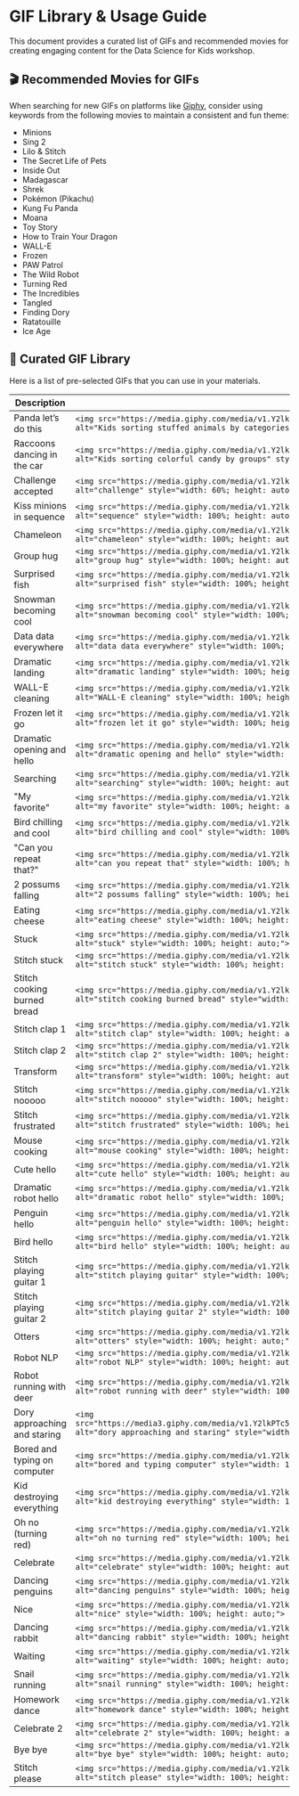 # GIF Library & Usage Guide

This document provides a curated list of GIFs and recommended movies for creating engaging content for the Data Science for Kids workshop.

## 🎬 Recommended Movies for GIFs

When searching for new GIFs on platforms like [Giphy](https://giphy.com/), consider using keywords from the following movies to maintain a consistent and fun theme:

- Minions
- Sing 2
- Lilo & Stitch
- The Secret Life of Pets
- Inside Out
- Madagascar
- Shrek
- Pokémon (Pikachu)
- Kung Fu Panda
- Moana
- Toy Story
- How to Train Your Dragon
- WALL-E
- Frozen
- PAW Patrol
- The Wild Robot
- Turning Red
- The Incredibles
- Tangled
- Finding Dory
- Ratatouille
- Ice Age

## 🎨 Curated GIF Library

Here is a list of pre-selected GIFs that you can use in your materials.

| Description                     | GIF                                                                                                                                                                                                                            |
| ------------------------------- | ------------------------------------------------------------------------------------------------------------------------------------------------------------------------------------------------------------------------------ |
| Panda let’s do this             | `<img src="https://media.giphy.com/media/v1.Y2lkPTc5MGI3NjExMWpsYTV5ZmFvb2ZnbWJ5Njhsb3JwajZxeXJ2ZnpxOXFzNW5lODhmbSZlcD12MV9naWZzX3NlYXJjaCZjdD1n/VgSjnwSoqiPjRRIJ1F/giphy.gif" alt="Kids sorting stuffed animals by categories" style="width: 60%; height: auto;">` |
| Raccoons dancing in the car     | `<img src="https://media.giphy.com/media/v1.Y2lkPWVjZjA1ZTQ3N2Y0MzJia281OWU4ZmFlbHJpdTJzeGJ2cXMyczQ1NW45eGVoaWczeSZlcD12MV9naWZzX3NlYXJjaCZjdD1n/3oz8xElsKyL1Pdostq/giphy.gif" alt="Kids sorting colorful candy by groups" style="width: 100%; height: auto;">` |
| Challenge accepted              | `<img src="https://media.giphy.com/media/v1.Y2lkPTc5MGI3NjExMWpsYTV5ZmFvb2ZnbWJ5Njhsb3JwajZxeXJ2ZnpxOXFzNW5lODhmbSZlcD12MV9naWZzX3NlYXJjaCZjdD1n/QxZ0nbcVgMlPlnfZos/giphy.gif" alt="challenge" style="width: 60%; height: auto;">` |
| Kiss minions in sequence        | `<img src="https://media.giphy.com/media/v1.Y2lkPTc5MGI3NjExZzNoN3NobHE1MzRoN2l5OHRtNHYwbTZrYjBvYzU0a2R5NDhncnowaCZlcD12MV9naWZzX3NlYXJjaCZjdD1n/JunL6dl3Xw3ok/giphy.gif" alt="sequence" style="width: 100%; height: auto;">` |
| Chameleon                       | `<img src="https://media.giphy.com/media/v1.Y2lkPTc5MGI3NjExd3c2ajdtcjhxY2lqZ3Ribm02eTh1cGxlaDl3b21jcmFpODZrZGIybiZlcD12MV9naWZzX3NlYXJjaCZjdD1n/vBo48HVy3uVGM/giphy.gif" alt="chameleon" style="width: 100%; height: auto;">` |
| Group hug                       | `<img src="https://media.giphy.com/media/v1.Y2lkPWVjZjA1ZTQ3NGV1a3ZvaXRhNWRva2Z1dnJmMmJoZTA2MTJjeWZ5dXgzZHh3bTlkaiZlcD12MV9naWZzX3NlYXJjaCZjdD1n/u7LqBih1a0fqNoAu5m/giphy.gif" alt="group hug" style="width: 100%; height: auto;">` |
| Surprised fish                  | `<img src="https://media.giphy.com/media/v1.Y2lkPTc5MGI3NjExbnV0YzFleHFjNjMyemxzc2M5emkwZTl6cmMyeTl5NW1sYWFsZnZzMSZlcD12MV9naWZzX3NlYXJjaCZjdD1n/50WoQ8JdjyqzhxpBjP/giphy.gif" alt="surprised fish" style="width: 100%; height: auto;">` |
| Snowman becoming cool           | `<img src="https://media.giphy.com/media/v1.Y2lkPTc5MGI3NjExOTRta3FwNTBvNDk2NnJtc2JpeGx2cWQ4MzRpZDZvbTg5MjQ2NG03ciZlcD12MV9naWZzX3NlYXJjaCZjdD1n/13mtYtQmh8jSEM/giphy.gif" alt="snowman becoming cool" style="width: 100%; height: auto;">` |
| Data data everywhere            | `<img src="https://media.giphy.com/media/v1.Y2lkPTc5MGI3NjExYXo4ZTJ5dnh3cGN6MDlpcjNoNDEwdnFyYTRtZTJsM2N2N3I3eDNiZCZlcD12MV9naWZzX3NlYXJjaCZjdD1n/xT9C25UNTwfZuk85WP/giphy.gif" alt="data data everywhere" style="width: 100%; height: auto;">` |
| Dramatic landing                | `<img src="https://media.giphy.com/media/v1.Y2lkPTc5MGI3NjExYXo4ZTJ5dnh3cGN6MDlpcjNoNDEwdnFyYTRtZTJsM2N2N3I3eDNiZCZlcD12MV9naWZzX3NlYXJjaCZjdD1n/lv3axdBhk5tZe/giphy.gif" alt="dramatic landing" style="width: 100%; height: auto;">` |
| WALL-E cleaning                 | `<img src="https://media.giphy.com/media/v1.Y2lkPTc5MGI3NjExdDlzaHU3a25tNXh2ZHRmcm9paWFvdnhoaTUxemN0NnFuZjQxMHpjdSZlcD12MV9naWZzX3NlYXJjaCZjdD1n/wcFlXfhyyyp0c/giphy.gif" alt="WALL-E cleaning" style="width: 100%; height: auto;">` |
| Frozen let it go                | `<img src="https://media.giphy.com/media/v1.Y2lkPTc5MGI3NjExOXN1anE0eXY4d2U4aWxvY3B1cGFkcGlvM3h5Mzh6ZmJma3ExZ2I3eSZlcD12MV9naWZzX3NlYXJjaCZjdD1n/bWEZ7ceucxP32/giphy.gif" alt="frozen let it go" style="width: 100%; height: auto;">` |
| Dramatic opening and hello      | `<img src="https://media.giphy.com/media/v1.Y2lkPTc5MGI3NjExYXo4ZTJ5dnh3cGN6MDlpcjNoNDEwdnFyYTRtZTJsM2N2N3I3eDNiZCZlcD12MV9naWZzX3NlYXJjaCZjdD1n/sgswHaZw5yklq/giphy.gif" alt="dramatic opening and hello" style="width: 100%; height: auto;">` |
| Searching                       | `<img src="https://media.giphy.com/media/v1.Y2lkPTc5MGI3NjExNWtkem1id2xqajNqYjY3bmc5aWpwZGYyY29rcDJkbzQ0aTR3enJscSZlcD12MV9naWZzX3NlYXJjaCZjdD1n/qhm2QFG9sQgIo/giphy.gif" alt="searching" style="width: 100%; height: auto;">` |
| "My favorite"                   | `<img src="https://media.giphy.com/media/v1.Y2lkPTc5MGI3NjExNWtkem1id2xqajNqYjY3bmc5aWpwZGYyY29rcDJkbzQ0aTR3enJscSZlcD12MV9naWZzX3NlYXJjaCZjdD1n/kbuQOkATEo6VW/giphy.gif" alt="my favorite" style="width: 100%; height: auto;">` |
| Bird chilling and cool          | `<img src="https://media.giphy.com/media/v1.Y2lkPWVjZjA1ZTQ3OG1pYXU0bjFjOWo0dmlkenZyM250YXUyMmpoeWZweG5penc4Nnc0NiZlcD12MV9naWZzX3NlYXJjaCZjdD1n/l41Yg7fIYr4IkbhQY/giphy.gif" alt="bird chilling and cool" style="width: 100%; height: auto;">` |
| "Can you repeat that?"          | `<img src="https://media.giphy.com/media/v1.Y2lkPWVjZjA1ZTQ3bHRmM2IzM2FqcWo5OWVnd3A3NnIyOGhkY2U4c2s2YnhmN2hpamJ4byZlcD12MV9naWZzX3NlYXJjaCZjdD1n/MlNCRVUrm5dwTflpTo/giphy.gif" alt="can you repeat that" style="width: 100%; height: auto;">` |
| 2 possums falling               | `<img src="https://media.giphy.com/media/v1.Y2lkPWVjZjA1ZTQ3Nm9uN21odXIxZWEwYzZuZ2xpMTI5aG0xN2VjNzZkYjN4OTNreXJ5YSZlcD12MV9naWZzX3NlYXJjaCZjdD1n/EnO1mwriAFrWg/giphy.gif" alt="2 possums falling" style="width: 100%; height: auto;">` |
| Eating cheese                   | `<img src="https://media.giphy.com/media/v1.Y2lkPTc5MGI3NjExY2YyNXpmanh6cjloeTBndnNiMWt1OGswemttMmd3aGJlOWV5ZjI4eCZlcD12MV9naWZzX3NlYXJjaCZjdD1n/ubyFR0Ykyv5u0/giphy.gif" alt="eating cheese" style="width: 100%; height: auto;">` |
| Stuck                           | `<img src="https://media.giphy.com/media/v1.Y2lkPWVjZjA1ZTQ3eDJvMjZ6bjl6em1ld3BqMzR4OGswODljMmRnb2tvZm1xbWo3eDhvYSZlcD12MV9naWZzX3NlYXJjaCZjdD1n/qDolXP52Oj5AI/giphy.gif" alt="stuck" style="width: 100%; height: auto;">` |
| Stitch stuck                    | `<img src="https://media.giphy.com/media/v1.Y2lkPTc5MGI3NjExNTB6ZTVqbXdsMW81aG03M2pueTg5Y3EyY3ppdTQ4Z2lzNWJxbjZqOSZlcD12MV9naWZzX3NlYXJjaCZjdD1n/z3rduBRm5Cv5K/giphy.gif" alt="stitch stuck" style="width: 100%; height: auto;">` |
| Stitch cooking burned bread     | `<img src="https://media.giphy.com/media/v1.Y2lkPTc5MGI3NjExNTB6ZTVqbXdsMW81aG03M2pueTg5Y3EyY3ppdTQ4Z2lzNWJxbjZqOSZlcD12MV9naWZzX3NlYXJjaCZjdD1n/XwzmDnasOtKmY/giphy.gif" alt="stitch cooking burned bread" style="width: 100%; height: auto;">` |
| Stitch clap 1                   | `<img src="https://media.giphy.com/media/v1.Y2lkPWVjZjA1ZTQ3NW9pN2MxdGF6Y25jcXRtdml6Y3RpMmlsYmpxaTJ6YmFiam1ueXUwNyZlcD12MV9naWZzX3NlYXJjaCZjdD1n/V6fMm9TDwdb5K7yjt8/giphy.gif" alt="stitch clap" style="width: 100%; height: auto;">` |
| Stitch clap 2                   | `<img src="https://media.giphy.com/media/v1.Y2lkPWVjZjA1ZTQ3ankza3F2ZmRqdWUybzd4MTE2aXNwOG45cTlqb2V4cmh3OHFnNGM2dCZlcD12MV9naWZzX3NlYXJjaCZjdD1n/V5zZwAejmS58I/giphy.gif" alt="stitch clap 2" style="width: 100%; height: auto;">` |
| Transform                       | `<img src="https://media.giphy.com/media/v1.Y2lkPWVjZjA1ZTQ3ZnY1NDRiZWh4OXlrb3NpdXI0Nml1amNocDJiNHN6dmVsbGh0b2R2NyZlcD12MV9naWZzX3NlYXJjaCZjdD1n/47CUUhb9c2I7uepkyw/giphy.gif" alt="transform" style="width: 100%; height: auto;">` |
| Stitch nooooo                   | `<img src="https://media.giphy.com/media/v1.Y2lkPWVjZjA1ZTQ3ankza3F2ZmRqdWUybzd4MTE2aXNwOG45cTlqb2V4cmh3OHFnNGM2dCZlcD12MV9naWZzX3NlYXJjaCZjdD1n/bGyKPJ40CDJja/giphy.gif" alt="stitch nooooo" style="width: 100%; height: auto;">` |
| Stitch frustrated               | `<img src="https://media.giphy.com/media/v1.Y2lkPTc5MGI3NjExeWpvbXo2eGRyMjUzd2ZiYzd3cnJ2Mzk3YzFjM254b2o1dWZ4ZG9qayZlcD12MV9naWZzX3NlYXJjaCZjdD1n/fHgKZHDH1BHzi/giphy.gif" alt="stitch frustrated" style="width: 100%; height: auto;">` |
| Mouse cooking                   | `<img src="https://media.giphy.com/media/v1.Y2lkPWVjZjA1ZTQ3eXh4enB4emcwMzZtY2xxMWhtNzUxOW14bGlvMTAyNTF0OTJqeXlpciZlcD12MV9naWZzX3NlYXJjaCZjdD1n/Jg8G4ve9HRSpO/giphy.gif" alt="mouse cooking" style="width: 100%; height: auto;">` |
| Cute hello                      | `<img src="https://media.giphy.com/media/v1.Y2lkPTc5MGI3NjExc2d5YThoNXRucHU2eDJmYWYxbzJsaTBlc2VhczBnYTkyM3pwcGNuNiZlcD12MV9naWZzX3NlYXJjaCZjdD1n/l46CdoZqbJxQMOvjW/giphy.gif" alt="cute hello" style="width: 100%; height: auto;">` |
| Dramatic robot hello            | `<img src="https://media.giphy.com/media/v1.Y2lkPTc5MGI3NjExMDJnNmZmNDMzaXZqZTk1NmQxejB6ZnNlcWhrMjN2ZmtpbXhkemI0ZyZlcD12MV9naWZzX3NlYXJjaCZjdD1n/OOmn3L2GZB1w38CFW3/giphy.gif" alt="dramatic robot hello" style="width: 100%; height: auto;">` |
| Penguin hello                   | `<img src="https://media.giphy.com/media/v1.Y2lkPTc5MGI3NjExbDlkdXZvdmRsZTVpY2RqNnJwcTRsNnd3eWszbmxrcGlhZzJ2c2I1biZlcD12MV9naWZzX3NlYXJjaCZjdD1n/Cmr1OMJ2FN0B2/giphy.gif" alt="penguin hello" style="width: 100%; height: auto;">` |
| Bird hello                      | `<img src="https://media.giphy.com/media/v1.Y2lkPTc5MGI3NjExY2dlMzQ4bGxwdG0wN3p4YXUzZ3V6cGN3MjQ2OWg4OXM1MzVwcjFjbiZlcD12MV9naWZzX3NlYXJjaCZjdD1n/brsEO1JayBVja/giphy.gif" alt="bird hello" style="width: 100%; height: auto;">` |
| Stitch playing guitar 1         | `<img src="https://media.giphy.com/media/v1.Y2lkPTc5MGI3NjExZWFqYTFmNnc2dGgzc2ltMGo0dTl4NWFmdTEzcHVra3B0YzNnYnc2MCZlcD12MV9naWZzX3NlYXJjaCZjdD1n/95MU6SEzeLnUc/giphy.gif" alt="stitch playing guitar" style="width: 100%; height: auto;">` |
| Stitch playing guitar 2         | `<img src="https://media.giphy.com/media/v1.Y2lkPWVjZjA1ZTQ3dXlyYnR0aXZyaGczeWZkcnY3NTJucmllZzlvdWVheHFtdzBwb2F5YSZlcD12MV9naWZzX3NlYXJjaCZjdD1n/KiZ6kV683kPaU/giphy.gif" alt="stitch playing guitar 2" style="width: 100%; height: auto;">` |
| Otters                          | `<img src="https://media.giphy.com/media/v1.Y2lkPTc5MGI3NjExMDJnNmZmNDMzaXZqZTk1NmQxejB6ZnNlcWhrMjN2ZmtpbXhkemI0ZyZlcD12MV9naWZzX3NlYXJjaCZjdD1n/An4vQcXaC6xjiA6ZX3/giphy.gif" alt="otters" style="width: 100%; height: auto;">` |
| Robot NLP                       | `<img src="https://media.giphy.com/media/v1.Y2lkPWVjZjA1ZTQ3d3JoczFnc2wzbzMwN3JqeXNhM2Nxd3AwdGN4NTU1bHBtdHUza3p3bCZlcD12MV9naWZzX3NlYXJjaCZjdD1n/aDKMe14FKM1TEyjm1l/giphy.gif" alt="robot NLP" style="width: 100%; height: auto;">` |
| Robot running with deer         | `<img src="https://media.giphy.com/media/v1.Y2lkPWVjZjA1ZTQ3M213ZTZraWtndTdoOXhjMmd0Mnhwczg3ZnRrY3I1eWJkdWp4ZTVqZCZlcD12MV9naWZzX3NlYXJjaCZjdD1n/GtmmEUMZbo1hhRAi96/giphy.gif" alt="robot running with deer" style="width: 100%; height: auto;">` |
| Dory approaching and staring   | `<img src="https://media3.giphy.com/media/v1.Y2lkPTc5MGI3NjExZWt0MDlvZzg1YXEyNjR4anU4eXV4NjJiaTltZ2Y3Z2Y4a211Y3QzayZlcD12MV9pbnRlcm5hbF9naWZfYnlfaWQmY3Q9Zw/UYbMnQghsqFr2/giphy.gif" alt="dory approaching and staring" style="width: 100%; height: auto;">` |
| Bored and typing on computer    | `<img src="https://media.giphy.com/media/v1.Y2lkPTc5MGI3NjExOW53MTN4ZWk3OWp4NTYxcHF1ZHRwdHg3a2xtcHprNDMzNmNvZmtyNSZlcD12MV9naWZzX3NlYXJjaCZjdD1n/13rQ7rrTrvZXlm/giphy.gif" alt="bored and typing computer" style="width: 100%; height: auto;">` |
| Kid destroying everything       | `<img src="https://media.giphy.com/media/v1.Y2lkPWVjZjA1ZTQ3bzR6c3Q4OGp5eTRya2cyZXFwcHVteG01ZHhwcmk0MXhuYnQ4YjRjYyZlcD12MV9naWZzX3NlYXJjaCZjdD1n/xT0xeF0jYQBhoS2qmQ/giphy.gif" alt="kid destroying everything" style="width: 100%; height: auto;">` |
| Oh no (turning red)             | `<img src="https://media.giphy.com/media/v1.Y2lkPTc5MGI3NjExaTE4dXVjd2U5d3VnanZyYTZ6d3k1eXJnc3RiMjQ1c2Z0ZjY0Z2d2OSZlcD12MV9naWZzX3NlYXJjaCZjdD1n/HRQjm1DqTdCL7So66s/giphy.gif" alt="oh no turning red" style="width: 100%; height: auto;">` |
| Celebrate                       | `<img src="https://media.giphy.com/media/v1.Y2lkPTc5MGI3NjExMWt1ZzN0dnkyYWRkZW9xbmxic2Z5dDVxYW5mMG1xOWQ0N3B6Y2Q2aSZlcD12MV9naWZzX3NlYXJjaCZjdD1n/Qw4X3FyDEfQrNgjl6M0/giphy.gif" alt="celebrate" style="width: 100%; height: auto;">` |
| Dancing penguins                | `<img src="https://media.giphy.com/media/v1.Y2lkPTc5MGI3NjExMWt1ZzN0dnkyYWRkZW9xbmxic2Z5dDVxYW5mMG1xOWQ0N3B6Y2Q2aSZlcD12MV9naWZzX3NlYXJjaCZjdD1n/Er22KKA7vzZJK/giphy.gif" alt="dancing penguins" style="width: 100%; height: auto;">` |
| Nice                            | `<img src="https://media.giphy.com/media/v1.Y2lkPTc5MGI3NjExZ3c2c3p3aHBqeHF3b3QyNHRyN21sb3hjNWFkdjV6dTh3M3h1NXhzYiZlcD12MV9naWZzX3NlYXJjaCZjdD1n/gPBKtKGk00TfD3D6mY/giphy.gif" alt="nice" style="width: 100%; height: auto;">` |
| Dancing rabbit                  | `<img src="https://media.giphy.com/media/v1.Y2lkPTc5MGI3NjExYWxsZXN1NTJyaXYwejNsbDEwNHlocjA3cWdqemRibnVuZ3B0YTBzMCZlcD12MV9naWZzX3NlYXJjaCZjdD1n/3oz8xLZ1qiYR43jYE8/giphy.gif" alt="dancing rabbit" style="width: 100%; height: auto;">` |
| Waiting                         | `<img src="https://media.giphy.com/media/v1.Y2lkPTc5MGI3NjExYWxsZXN1NTJyaXYwejNsbDEwNHlocjA3cWdqemRibnVuZ3B0YTBzMCZlcD12MV9naWZzX3NlYXJjaCZjdD1n/l2JhtCMwgCLcRXmgg/giphy.gif" alt="waiting" style="width: 100%; height: auto;">` |
| Snail running                   | `<img src="https://media.giphy.com/media/v1.Y2lkPTc5MGI3NjExbTlrM2U4NmJvODRqZDJ6ZWF4ZWk3Y2J3eHFkajZzMW5wYnUwdGMxMCZlcD12MV9naWZzX3NlYXJjaCZjdD1n/X7jjWeC03QDT2/giphy.gif" alt="snail running" style="width: 100%; height: auto;">` |
| Homework dance                  | `<img src="https://media.giphy.com/media/v1.Y2lkPTc5MGI3NjExbTlrM2U4NmJvODRqZDJ6ZWF4ZWk3Y2J3eHFkajZzMW5wYnUwdGMxMCZlcD12MV9naWZzX3NlYXJjaCZjdD1n/duJTOfs3PW5Xy/giphy.gif" alt="homework dance" style="width: 100%; height: auto;">` |
| Celebrate 2                     | `<img src="https://media.giphy.com/media/v1.Y2lkPTc5MGI3NjExazg5NnNtZ2tmeW0zbXZxMDZrNWtmZW1qNzN2c2ZoYjVvNHJ2aGNheCZlcD12MV9naWZzX3NlYXJjaCZjdD1n/12d19apJyRsmA/giphy.gif" alt="celebrate 2" style="width: 100%; height: auto;">` |
| Bye bye                         | `<img src="https://media.giphy.com/media/v1.Y2lkPWVjZjA1ZTQ3NHN3eG1kNHBpbDdwdWh6bGZnZWlrY2lrN3k1ZnM4eTl2Mnh1bjg4NSZlcD12MV9naWZzX3NlYXJjaCZjdD1n/9eM1SWnqjrc40/giphy.gif" alt="bye bye" style="width: 100%; height: auto;">` |
| Stitch please                   | `<img src="https://media.giphy.com/media/v1.Y2lkPWVjZjA1ZTQ3Z3diMjJnZjFvMHhhZmNjNmh0ODJlbjZ2cm9hMGEwYXhranphN2VqdSZlcD12MV9naWZzX3NlYXJjaCZjdD1n/jLKvwWHIXUS4/giphy.gif" alt="stitch please" style="width: 100%; height: auto;">` |
